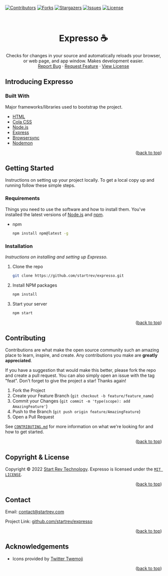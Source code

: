<div id="top"></div>
<!--
*** Thanks for checking out the README. If you have a suggestion
*** that would make this better, please fork the repo and create a pull request
*** or simply open an issue with the proper label.
*** Don't forget to give the project a star!
*** Thanks again! Now go create something AMAZING! :D
-->


<!-- PROJECT SHIELDS -->
<!--
*** We're using markdown "reference style" links for readability.
*** Reference links are enclosed in brackets [ ] instead of parentheses ( ).
*** See the bottom of this document for the declaration of the reference variables
*** for contributors-url, forks-url, etc. This is an optional, concise syntax you may use.
*** https://www.markdownguide.org/basic-syntax/#reference-style-links
-->

[![Contributors][contributors-shield]][contributors-url]
[![Forks][forks-shield]][forks-url]
[![Stargazers][stars-shield]][stars-url]
[![Issues][issues-shield]][issues-url]
[![License][license-shield]][license-url]

<!-- PROJECT LOGO -->
<br />
<div align="center">


  <h1 align="center">Expresso ☕️</h1>

  <p align="center">
    Checks for changes in your source and automatically reloads your browser, or web page, and app window. Makes development easier.
    <br>
    <a href="https://github.com/startrev/expresso/issues/new/choose">Report Bug</a>
    ·
    <a href="https://github.com/startrev/expresso/issues/new/choose">Request Feature</a>
    ·
    <a href="[`LICENSE`][license-url]">View License</a>
  </p>
</div>

<!-- ABOUT THE PROJECT -->
## Introducing Expresso

### Built With

Major frameworks/libraries used to bootstrap the project.

* [HTML][html-url]
* [Cola CSS][cola-url]
* [Node.js][node-url]
* [Express][express-url]
* [Browsersync][bs-url]
* [Nodemon][nodemon-url]

<p align="right">(<a href="#top">back to top</a>)</p>

<!-- GETTING STARTED -->
## Getting Started

Instructions on setting up your project locally.
To get a local copy up and running follow these simple steps.

### Requirements

Things you need to use the software and how to install them. You've installed the latest versions of [Node.js][node-url] and [npm][npm-url].
* npm

  ```sh
  npm install npm@latest -g
  ```

### Installation

_Instructions on installing and setting up Expresso._

1. Clone the repo

   ```sh
   git clone https://github.com/startrev/expresso.git
   ```
2. Install NPM packages

   ```sh
   npm install
   ```
3. Start your server

   ```sh
   npm start
   ```

<p align="right">(<a href="#top">back to top</a>)</p>

<!-- CONTRIBUTING -->
## Contributing

Contributions are what make the open source community such an amazing place to learn, inspire, and create. Any contributions you make are **greatly appreciated**.

If you have a suggestion that would make this better, please fork the repo and create a pull request. You can also simply open an issue with the tag "feat".
Don't forget to give the project a star! Thanks again!

1. Fork the Project
2. Create your Feature Branch (`git checkout -b feature/feature_name`)
3. Commit your Changes (`git commit -m 'type(scope): add AmazingFeature'`)
4. Push to the Branch (`git push origin feature/AmazingFeature`)
5. Open a Pull Request

See  [`CONTRIBUTING.md`][contributing-url] for more information on what we're looking for and how to get started.

<p align="right">(<a href="#top">back to top</a>)</p>

<!-- COPYRIGHT & LICENSE -->
## Copyright & License

Copyright © 2022 [Start Rev Technology][startrev-url]. Expresso is licensed under the [`MIT LICENSE`][license-url].

<p align="right">(<a href="#top">back to top</a>)</p>

<!-- CONTACT -->
## Contact

Email: contact@startrev.com

Project Link: [github.com/startrev/expresso][project-url]

<p align="right">(<a href="#top">back to top</a>)</p>


<!-- ACKNOWLEDGEMENTS -->
## Acknowledgements

- Icons provided by [Twitter Twemoji][twemoji-url]


<p align="right">(<a href="#top">back to top</a>)</p>


<!-- MARKDOWN IMAGES & LINKS-->
<!-- https://www.markdownguide.org/basic-syntax/#reference-style-links -->
[contributors-shield]: https://img.shields.io/github/contributors/startrev/expresso.svg?style=for-the-badge&color=green
[forks-shield]: https://img.shields.io/github/forks/startrev/expresso.svg?style=for-the-badge&color=blue
[stars-shield]: https://img.shields.io/github/stars/startrev/expresso.svg?style=for-the-badge&color=yellow
[issues-shield]: https://img.shields.io/github/issues/startrev/expresso.svg?style=for-the-badge&color=red
[license-shield]: https://img.shields.io/github/license/startrev/expresso.svg?style=for-the-badge&color=yellowgreen

[startrev-url]: https://github.com/startrev
[contributors-url]: https://github.com/startrev/expresso/graphs/contributors
[project-url]: https://github.com/startrev/expresso
[forks-url]: https://github.com/startrev/expresso/network/members
[stars-url]: https://github.com/startrev/expresso/stargazers
[issues-url]: https://github.com/startrev/expresso/issues
[license-url]: ../main/LICENSE
[express-url]: https://expressjs.com
[node-url]: https://nodejs.org
[npm-url]: https://docs.npmjs.com/downloading-and-installing-node-js-and-npm
[html-url]: https://developer.mozilla.org/en-US/docs/Web/HTML
[css-url]: https://developer.mozilla.org/en-US/docs/Web/CSS
[bs-url]: https://browsersync.io/
[nodemon-url]: https://nodemon.io/
[cca4-url]: https://creativecommons.org/licenses/by/4.0/
[contributing-url]: ../main/CONTRIBUTING.md
[cola-url]: https://github.com/startrev/cola.css
[twemoji-url]: https://twemoji.twitter.com/
